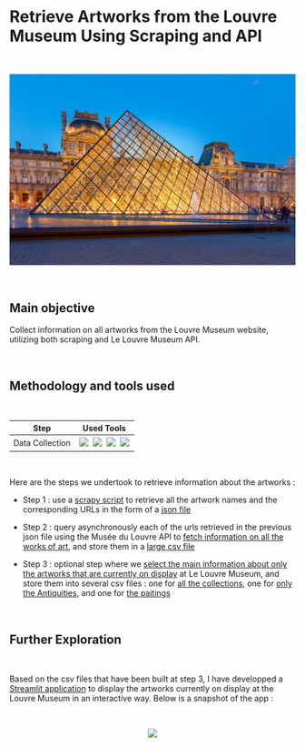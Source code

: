 # Retrieve Artworks from the Louvre Museum Using Scraping and API

<br>

<p align="center">
  <a><img src="paris-7159870_1280.jpg" width="550px" /></a>
</p>

<br>

## Main objective

Collect information on all artworks from the Louvre Museum website, utilizing both scraping and Le Louvre Museum API.

<br>

## Methodology and tools used

<br>

| Step | Used Tools |
|------|------------|
| Data Collection | <img style="padding:2px" src="https://img.shields.io/badge/python-3776AB.svg?style=for-the-badge&logo=python&logoColor=black"/> <img style="padding:2px" src="https://img.shields.io/badge/pandas-150458.svg?style=for-the-badge&logo=pandas&logoColor=black"/> <img style="padding:2px" src="https://img.shields.io/badge/scrapy-60A839.svg?style=for-the-badge&logo=scrapy&logoColor=black"/> <img style="padding:2px" src="https://img.shields.io/badge/🔁%20Asyncio-353940.svg?style=for-the-badge"/> |   

<br>

Here are the steps we undertook to retrieve information about the artworks :

- Step 1 : use a [scrapy script](1_scrap_urls/scrap_le_louvre_urls_all_museum.py) to retrieve all the artwork names and the corresponding URLs in the form of a [json file](1_scrap_urls/scrap_le_louvre_urls_all_museum.json)

- Step 2 : query asynchronously each of the urls retrieved in the previous json file using the Musée du Louvre API to [fetch information on all the works of art](2_retrieve_all_infos_all_works_of_art_using_API/all_infos_all_works_of_art_louvre_museum_using_api.ipynb), and store them in a [large csv file](2_retrieve_all_infos_all_works_of_art_using_API/all_works_of_art_le_louvre_uncleaned.csv)

- Step 3 : optional step where we [select the main information about only the artworks that are currently on display](3_optional_simple_extraction_from_raw_dataset_le_louvre/simple_extracts_le_louvre_work_of_arts_on_display.ipynb) at Le Louvre Museum, and store them into several csv files : one for [all the collections](3_optional_simple_extraction_from_raw_dataset_le_louvre/simplified_le_louvre_works_of_art_on_display_all_dpts.csv), one for [only the Antiquities](3_optional_simple_extraction_from_raw_dataset_le_louvre/simplified_le_louvre_works_of_art_on_display_antiquities.csv), and one for [the paitings](3_optional_simple_extraction_from_raw_dataset_le_louvre/simplified_le_louvre_works_of_art_on_display_paintings.csv)

<br>

## Further Exploration

<br>

Based on the csv files that have been built at step 3, I have developped a [Streamlit application](https://github.com/DimitriKneur/Le-Louvre-works-of-art-on-display/tree/main) to display the artworks currently on display at the Louvre Museum in an interactive way. Below is a snapshot of the app :

<br>

<p align="center">
  <a><img src="https://github.com/DimitriKneur/Le-Louvre-works-of-art-on-display/blob/main/Demo_streamlit_le_louvre_2.gif" width="360px" /></a>
</p>
